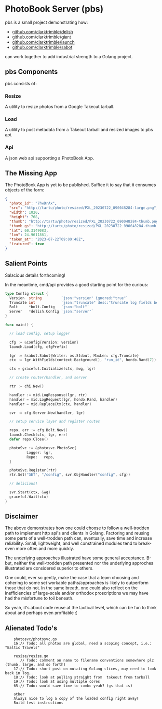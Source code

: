 
# PhotoBook Server (pbs)

pbs is a small project demonstrating how:

 - [github.com/clarktrimble/delish](https://github.com/clarktrimble/delish)
 - [github.com/clarktrimble/giant](https://github.com/clarktrimble/giant)
 - [github.com/clarktrimble/launch](https://github.com/clarktrimble/launch)
 - [github.com/clarktrimble/sabot](https://github.com/clarktrimble/sabot)

can work together to add industrial strength to a Golang project.

## pbs Components

pbs consists of:

### Resize

A utility to resize photos from a Google Takeout tarball.

### Load

A utility to post metadata from a Takeout tarball and resized images to pbs api.

### Api

A json web api supporting a PhotoBook App.

## The Missing App

The PhotoBook App is yet to be published.  Suffice it to say that it consumes objects of the form:

```json
{
  "photo_id": "7hwDrAx",
  "src": "http://tartu/photo/resized/PXL_20230722_090048284-large.png",
  "width": 1020,
  "height": 768,
  "thumb": "http://tartu/photo/resized/PXL_20230722_090048284-thumb.png",
  "thumb_gs": "http://tartu/photo/resized/PXL_20230722_090048284-thumb-gs.png",
  "lat": 60.3149083,
  "lon": 24.9611861,
  "taken_at": "2023-07-22T09:00:48Z",
  "featured": true
}
```

## Salient Points

Salacious details forthcoming!

In the meantime, cmd/api provides a good starting point for the curious:

```go
type Config struct {
  Version  string         `json:"version" ignored:"true"`
  Truncate int            `json:"truncate" desc:"truncate log fields beyond length"`
  Bolt     *bolt.Config   `json:"bolt"`
  Server   *delish.Config `json:"server"`
}

func main() {

  // load config, setup logger

  cfg := &Config{Version: version}
  launch.Load(cfg, cfgPrefix)

  lgr := &sabot.Sabot{Writer: os.Stdout, MaxLen: cfg.Truncate}
  ctx := lgr.WithFields(context.Background(), "run_id", hondo.Rand(7))

  ctx = graceful.Initialize(ctx, &wg, lgr)

  // create router/handler, and server

  rtr := chi.New()

  handler := mid.LogResponse(lgr, rtr)
  handler = mid.LogRequest(lgr, hondo.Rand, handler)
  handler = mid.ReplaceCtx(ctx, handler)

  svr := cfg.Server.New(handler, lgr)

  // setup service layer and register routes

  repo, err := cfg.Bolt.New()
  launch.Check(ctx, lgr, err)
  defer repo.Close()

  photoSvc := &photosvc.PhotoSvc{
          Logger: lgr,
          Repo:   repo,
  }

  photoSvc.Register(rtr)
  rtr.Set("GET", "/config", svr.ObjHandler("config", cfg))

  // delicious!

  svr.Start(ctx, &wg)
  graceful.Wait(ctx)
}
```

## Disclaimer

The above demonstrates how one could choose to follow a well-trodden path to implement http api's and clients in Golang.
Factoring and reusing some parts of a well-trodden path can, eventually, save time and increase reliability.
Small, lightweight, and well constrained modules tend to break-even more often and more quickly.

The underlying approaches illustrated have some general acceptance.
B-but, neither the well-trodden path presented nor the underlying approches illustrated are considered superior to others.

One could, ever so gently, make the case that a team choosing and cohering to some set workable paths/approaches is likely to outperform those that do not.
In the same breath, one could also reflect on the inefficiencies of large-scale and/or orthodox proscriptions we may have had the misfortune to toil beneath.

So yeah, it's about code reuse at the tactical level, which can be fun to think about and perhaps even profitable :)

## Alienated Todo's

```text
    photosvc/photosvc.go
    16:// Todo: all photos are global, need a scoping concept, i.e.: "Baltic Travels"

    resize/resize.go
       // Todo: comment on name to filename conventions somewhere plz (thumb, large, and so forth)
    17:// Todo: short post on mutating Golang slices, may need to look back in log..
    18:// Todo: look at pulling straight from  takeout from tarball
    19:// Todo: look at using multiple cores
    65:// Todo: would save time to combo yeah? (gs that is)

    other
    Always nice to log a copy of the loaded config right away!
    Build test instructions
```

